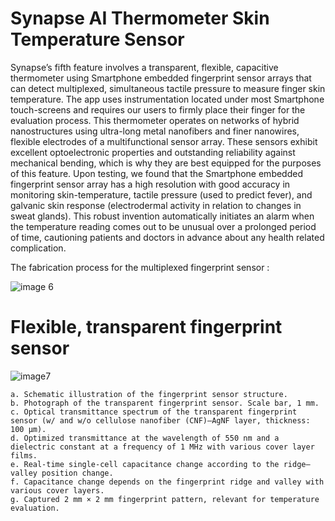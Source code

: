 # Synapse AI Thermometer Skin Temperature Sensor

Synapse’s fifth feature involves a transparent, flexible, capacitive thermometer using Smartphone embedded fingerprint sensor arrays that can detect multiplexed, simultaneous tactile pressure to measure finger skin temperature. 
The app uses instrumentation located under most Smartphone touch-screens and requires our users to firmly place their finger for the evaluation process. This thermometer operates on networks of hybrid nanostructures using ultra-long metal nanofibers and finer nanowires, flexible electrodes of a multifunctional sensor array. These sensors exhibit excellent optoelectronic properties and outstanding reliability against mechanical bending, which is why they are best equipped for the purposes of this feature. 
Upon testing, we found that the Smartphone embedded fingerprint sensor array has a high resolution with good accuracy in monitoring skin-temperature, tactile pressure (used to predict fever), and galvanic skin response (electrodermal activity in relation to changes in sweat glands). This robust invention automatically initiates an alarm when the temperature reading comes out to be unusual over a prolonged period of time, cautioning patients and doctors in advance about any health related complication. 

The fabrication process for the multiplexed fingerprint sensor :

![image 6](https://user-images.githubusercontent.com/67471222/156799368-ff504f4e-ef76-4c12-9f61-9f387bc2ad58.png)

# Flexible, transparent fingerprint sensor

![image7](https://user-images.githubusercontent.com/67471222/156799406-aa451b57-1993-4d95-858b-7bd1126238d8.png)

    a. Schematic illustration of the fingerprint sensor structure. 
    b. Photograph of the transparent fingerprint sensor. Scale bar, 1 mm. 
    c. Optical transmittance spectrum of the transparent fingerprint sensor (w/ and w/o cellulose nanofiber (CNF)–AgNF layer, thickness: 100 μm). 
    d. Optimized transmittance at the wavelength of 550 nm and a dielectric constant at a frequency of 1 MHz with various cover layer films. 
    e. Real-time single-cell capacitance change according to the ridge–valley position change.
    f. Capacitance change depends on the fingerprint ridge and valley with various cover layers. 
    g. Captured 2 mm × 2 mm fingerprint pattern, relevant for temperature evaluation.


